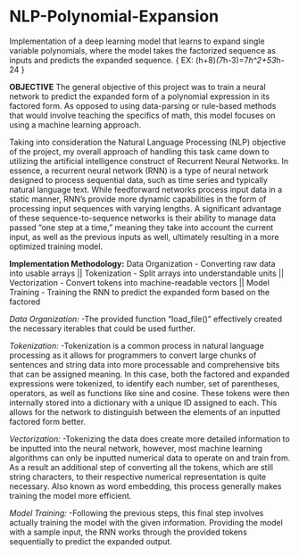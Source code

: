 # NLP-Polynomial-Expansion
Implementation of a deep learning model that learns to expand single variable polynomials, where the model takes the factorized sequence as inputs and predicts the expanded sequence. { EX: (h+8)*(7*h-3)=7*h^2+53*h-24 }

**OBJECTIVE**
The general objective of this project was to train a neural network to predict the expanded form of a polynomial expression in its factored form. As opposed to using data-parsing or rule-based methods that would involve teaching the specifics of math, this model focuses on using a machine learning approach.

Taking into consideration the Natural Language Processing (NLP) objective of the project, my overall approach of handling this task came down to utilizing the artificial intelligence construct of Recurrent Neural Networks.
In essence, a recurrent neural network (RNN) is a type of neural network designed to process sequential data, such as time series and typically natural language text. While feedforward networks process input data in a static manner, RNN’s provide more dynamic capabilities in the form of processing input sequences with varying lengths. A significant advantage of these sequence-to-sequence networks is their ability to manage data passed “one step at a time,” meaning they take into account the current input, as well as the previous inputs as well, ultimately resulting in a more optimized training model.

**Implementation Methodology:**
Data Organization - Converting raw data into usable arrays ||
Tokenization - Split arrays into understandable units ||
Vectorization - Convert tokens into machine-readable vectors ||
Model Training - Training the RNN to predict the expanded form based on the factored

_Data Organization:_
-The provided function “load_file()” effectively created the necessary iterables that could be used further.

_Tokenization:_
-Tokenization is a common process in natural language processing as it allows for programmers to convert large chunks of sentences and string data into more processable and comprehensive bits that can be assigned meaning. In this case, both the factored and expanded expressions were tokenized, to identify each number, set of parentheses, operators, as well as functions like sine and cosine. These tokens were then internally stored into a dictionary with a unique ID assigned to each. This allows for the network to distinguish between the elements of an inputted factored form better.

_Vectorization:_
-Tokenizing the data does create more detailed information to be inputted into the neural network, however, most machine learning algorithms can only be inputted numerical data to operate on and train from. As a result an additional step of converting all the tokens, which are still string characters, to their respective numerical representation is quite necessary. Also known as word embedding, this process generally makes training the model more efficient.

_Model Training:_
-Following the previous steps, this final step involves actually training the model with the given information. Providing the model with a sample input, the RNN works through the provided tokens sequentially to predict the expanded output.
